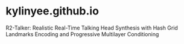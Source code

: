 # kylinyee.github.io
R2-Talker: Realistic Real-Time Talking Head Synthesis with Hash Grid Landmarks Encoding and Progressive Multilayer Conditioning
